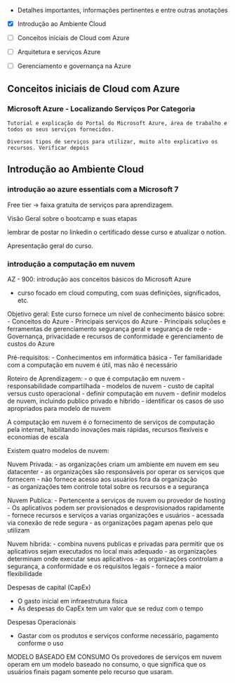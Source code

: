 - Detalhes importantes, informações pertinentes e entre outras anotações

- [x]  Introdução ao Ambiente Cloud
- [ ] Conceitos iniciais de Cloud com Azure
- [ ] Arquitetura e serviços Azure
- [ ] Gerenciamento e governança na Azure


## Conceitos iniciais de Cloud com Azure 


 ### Microsoft Azure - Localizando Serviços Por Categoria


	Tutorial e explicação do Portal do Microsoft Azure, área de trabalho e todos os seus serviços fornecidos.
	
	Diversos tipos de serviços para utilizar, muito alto explicativo os recursos. Verificar depois
 

## Introdução ao Ambiente Cloud


### introdução ao azure essentials com a Microsoft 7


Free tier -> faixa gratuita de serviços para aprendizagem.

Visão Geral sobre o bootcamp e suas etapas

lembrar de postar no linkedin o certificado desse curso e atualizar o notion.

Apresentação geral do curso.


### introdução a computação em nuvem


AZ - 900: introdução aos conceitos básicos do Microsoft Azure 
-  curso focado em cloud computing, com suas definições, significados, etc. 

Objetivo geral:
Este curso fornece um nível de conhecimento básico sobre:
	- Conceitos do Azure
	- Principais serviços do Azure
	- Principais soluções e ferramentas de gerenciamento segurança geral e segurança de rede 
	- Governança, privacidade e recursos de conformidade e gerenciamento de custos do Azure 

Pré-requisitos:
	- Conhecimentos em informática básica
	- Ter familiaridade com a computação em nuvem é útil, mas não é necessário 

Roteiro de Aprendizagem:
	- o que é computação em nuvem
	- responsabilidade compartilhada
	- modelos de nuvem
	- custo de capital versus custo operacional
	- definir computação em nuvem
	- definir modelos de nuvem, incluindo publico privado e hibrido
	- identificar os casos de uso apropriados para modelo de nuvem

A computação em nuvem é o fornecimento de serviços de computação pela internet, habilitando inovações mais rápidas, recursos flexíveis e economias de escala

Existem quatro modelos de nuvem:

Nuvem Privada:
	- as organizações criam um ambiente em nuvem em seu datacenter
	- as organizações são responsáveis por operar os serviços que fornecem
	- não fornece acesso aos usuários fora da organização  
	- as organizações tem controle total sobre os recursos e a segurança

Nuvem Publica: 
	- Pertencente a serviços de nuvem ou provedor de hosting
	- Os aplicativos podem ser provisionados e desprovisionados  rapidamente
	- fornece recursos e serviços a varias organizações e usuários
	- acessada via conexão de rede segura
	- as organizações pagam apenas pelo que utilizam 

Nuvem híbrida:
	- combina nuvens publicas e privadas para permitir que os aplicativos sejam executados no local mais adequado 
	- as organizações determinam onde executar seus aplicativos
	- as organizações controlam a segurança, a conformidade e os requisitos legais
	- fornece a maior flexibilidade

Despesas de capital (CapEx)
- O gasto inicial em infraestrutura física
- As despesas do CapEx tem um valor que se reduz com o tempo 

Despesas Operacionais
- Gastar com os produtos e serviços conforme necessário, pagamento conforme o uso

MODELO BASEADO EM CONSUMO
Os provedores de serviços em nuvem operam em um modelo baseado no consumo, o que significa que os usuários finais pagam somente pelo recurso que usaram.

